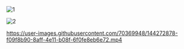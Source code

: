 


![1](https://user-images.githubusercontent.com/70369948/144030549-f096b056-2a2f-476e-a480-f785cdb2ccfe.JPG)

![2](https://user-images.githubusercontent.com/70369948/144030598-11e23e74-3364-456d-beeb-e595f35d507b.JPG)


https://user-images.githubusercontent.com/70369948/144272878-f09f8b90-8aff-4e11-b08f-6f0fe8eb6e72.mp4

